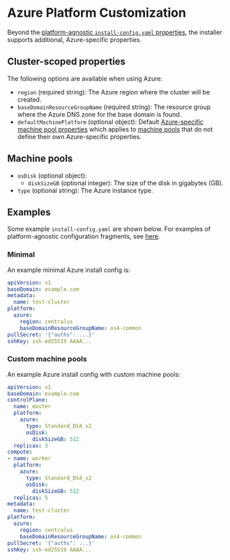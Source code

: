 # Azure Platform Customization

Beyond the [platform-agnostic `install-config.yaml` properties](../customization.md#platform-customization), the installer supports additional, Azure-specific properties.

## Cluster-scoped properties

The following options are available when using Azure:

* `region` (required string): The Azure region where the cluster will be created.
* `baseDomainResourceGroupName` (required string): The resource group where the Azure DNS zone for the base domain is found.
* `defaultMachinePlatform` (optional object): Default [Azure-specific machine pool properties](#machine-pools) which applies to [machine pools](../customization.md#machine-pools) that do not define their own Azure-specific properties.

## Machine pools

* `osDisk` (optional object):
    * `diskSizeGB` (optional integer): The size of the disk in gigabytes (GB).
* `type` (optional string): The Azure instance type.

## Examples

Some example `install-config.yaml` are shown below.
For examples of platform-agnostic configuration fragments, see [here](../customization.md#examples).

### Minimal

An example minimal Azure install config is:

```yaml
apiVersion: v1
baseDomain: example.com
metadata:
  name: test-cluster
platform:
  azure:
    region: centralus
    baseDomainResourceGroupName: os4-common
pullSecret: '{"auths": ...}'
sshKey: ssh-ed25519 AAAA...
```

### Custom machine pools

An example Azure install config with custom machine pools:

```yaml
apiVersion: v1
baseDomain: example.com
controlPlane:
  name: master
  platform:
    azure:
      type: Standard_DS4_v2
      osDisk:
        diskSizeGB: 512
  replicas: 3
compute:
- name: worker
  platform:
    azure:
      type: Standard_DS4_v2
      osDisk:
        diskSizeGB: 512
  replicas: 5
metadata:
  name: test-cluster
platform:
  azure:
    region: centralus
    baseDomainResourceGroupName: os4-common
pullSecret: '{"auths": ...}'
sshKey: ssh-ed25519 AAAA...
```
